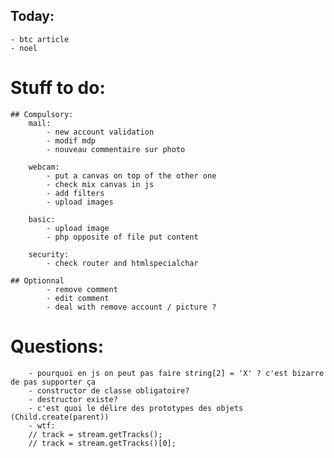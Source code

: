 ## Today:


    - btc article
    - noel


# Stuff to do:
    ## Compulsory:
        mail:
            - new account validation
            - modif mdp
            - nouveau commentaire sur photo

        webcam:
            - put a canvas on top of the other one
            - check mix canvas in js
            - add filters
            - upload images

        basic:
            - upload image
            - php opposite of file put content

        security:
            - check router and htmlspecialchar

    ## Optionnal
            - remove comment
            - edit comment
            - deal with remove account / picture ?

# Questions:
        - pourquoi en js on peut pas faire string[2] = 'X' ? c'est bizarre de pas supporter ça
        - constructor de classe obligatoire?
        - destructor existe?
        - c'est quoi le délire des prototypes des objets (Child.create(parent))
        - wtf:
        // track = stream.getTracks();
        // track = stream.getTracks()[0];
